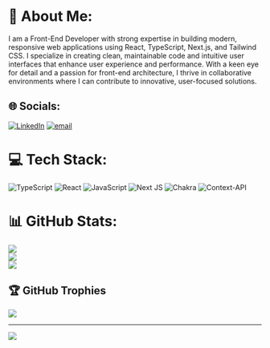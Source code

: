 # 💫 About Me:
I am a Front-End Developer with strong expertise in building modern, responsive web applications using React, TypeScript, Next.js, and Tailwind CSS. I specialize in creating clean, maintainable code and intuitive user interfaces that enhance user experience and performance. With a keen eye for detail and a passion for front-end architecture, I thrive in collaborative environments where I can contribute to innovative, user-focused solutions.


## 🌐 Socials:
[![LinkedIn](https://img.shields.io/badge/LinkedIn-%230077B5.svg?logo=linkedin&logoColor=white)](https://linkedin.com/in/https://www.linkedin.com/in/edward-ogheneochuko/) [![email](https://img.shields.io/badge/Email-D14836?logo=gmail&logoColor=white)](mailto:headiesed@gmail.com) 

# 💻 Tech Stack:
![TypeScript](https://img.shields.io/badge/typescript-%23007ACC.svg?style=for-the-badge&logo=typescript&logoColor=white) ![React](https://img.shields.io/badge/react-%2320232a.svg?style=for-the-badge&logo=react&logoColor=%2361DAFB) ![JavaScript](https://img.shields.io/badge/javascript-%23323330.svg?style=for-the-badge&logo=javascript&logoColor=%23F7DF1E) ![Next JS](https://img.shields.io/badge/Next-black?style=for-the-badge&logo=next.js&logoColor=white) ![Chakra](https://img.shields.io/badge/chakra-%234ED1C5.svg?style=for-the-badge&logo=chakraui&logoColor=white) ![Context-API](https://img.shields.io/badge/Context--Api-000000?style=for-the-badge&logo=react)
# 📊 GitHub Stats:
![](https://github-readme-stats.vercel.app/api?username=edwardogheneochuko&theme=dark&hide_border=false&include_all_commits=false&count_private=false)<br/>
![](https://nirzak-streak-stats.vercel.app/?user=edwardogheneochuko&theme=dark&hide_border=false)<br/>
![](https://github-readme-stats.vercel.app/api/top-langs/?username=edwardogheneochuko&theme=dark&hide_border=false&include_all_commits=false&count_private=false&layout=compact)

## 🏆 GitHub Trophies
![](https://github-profile-trophy.vercel.app/?username=edwardogheneochuko&theme=radical&no-frame=false&no-bg=true&margin-w=4)

---
[![](https://visitcount.itsvg.in/api?id=edwardogheneochuko&icon=0&color=0)](https://visitcount.itsvg.in)

<!-- Proudly created with GPRM ( https://gprm.itsvg.in ) -->